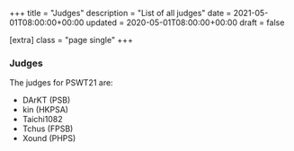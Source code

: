 +++
title = "Judges"
description = "List of all judges"
date = 2021-05-01T08:00:00+00:00
updated = 2020-05-01T08:00:00+00:00
draft = false

[extra]
class = "page single"
+++

### Judges

The judges for PSWT21 are:

- DArKT (PSB)
- kin (HKPSA)
- Taichi1082
- Tchus (FPSB)
- Xound (PHPS)
